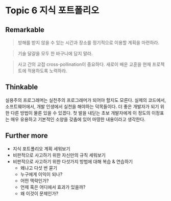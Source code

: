# Topic 6 지식 포트폴리오

## Remarkable

> 방해를 받지 않을 수 있는 시간과 장소를 정기적으로 이용할 계획을 마련하라.

> 기술 달걀을 모두 한 바구니에 담지 말라.

> 사고 간의 교접 cross-pollination이 중요하다. 새로이 배운 교훈을 현재 프로젝트에 적용하도록 노력하라.

## Thinkable

실용주의 프로그래머는 실천주의 프로그래머가 되어야 할지도 모른다.
실제의 코드에서, 소프트웨어에서, 개발 인생에서 실천을 해야하는 덕목들이다.
더 좋은 개발자가 되기 위한 다른 방법이 물론 있을 수 있겠다.
첫 발을 내딛는 초보 개발자에게 이 정도의 이정표는 매우 유용하고 기본적인 소양을 갖춤에 있어 마땅한 내용이라고 생각한다.

## Further more

- 지식 포트폴리오 계획 세워보기
- 비판적으로 사고하기 위한 자신만의 규칙 세워보기
- 비판적으로 사고하기 위한 다섯가지 방법에 대해 복습 & 연습하기
  - 왜냐고 다섯 번 묻기
  - 누구에게 이익이 되나?
  - 어떤 맥락인가?
  - 언제 혹은 어디에서 효과가 있을까?
  - 왜 이것이 문제인가?
